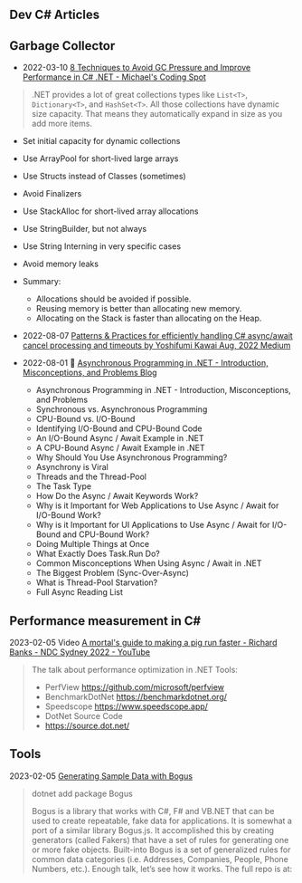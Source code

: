 ## Dev C# Articles

## Garbage Collector
- 2022-03-10 [8 Techniques to Avoid GC Pressure and Improve Performance in C# .NET - Michael's Coding Spot](https://michaelscodingspot.com/avoid-gc-pressure/)
> .NET provides a lot of great collections types like `List<T>`, `Dictionary<T>`, and `HashSet<T>`. All those collections have dynamic size capacity. That means they automatically expand in size as you add more items.
- Set initial capacity for dynamic collections
- Use ArrayPool for short-lived large arrays
- Use Structs instead of Classes (sometimes)
- Avoid Finalizers
- Use StackAlloc for short-lived array allocations
- Use StringBuilder, but not always
- Use String Interning in very specific cases
- Avoid memory leaks
- Summary:
    - Allocations should be avoided if possible.
    - Reusing memory is better than allocating new memory.
    - Allocating on the Stack is faster than allocating on the Heap.

- 2022-08-07 [Patterns & Practices for efficiently handling C# async/await cancel processing and timeouts by Yoshifumi Kawai Aug, 2022 Medium](https://neuecc.medium.com/patterns-practices-for-efficiently-handling-c-async-await-cancel-processing-and-timeouts-b419ce5f69a4)


- 2022-08-01 🌟 [Asynchronous Programming in .NET - Introduction, Misconceptions, and Problems Blog](https://wapplegate.com/asynchronous-programming/?utm_source=csharpdigest&utm_medium=email&utm_campaign=426)
  * Asynchronous Programming in .NET - Introduction, Misconceptions, and Problems
  * Synchronous vs. Asynchronous Programming
  * CPU-Bound vs. I/O-Bound
  * Identifying I/O-Bound and CPU-Bound Code
  * An I/O-Bound Async / Await Example in .NET
  * A CPU-Bound Async / Await Example in .NET
  * Why Should You Use Asynchronous Programming?
  * Asynchrony is Viral
  * Threads and the Thread-Pool
  * The Task Type
  * How Do the Async / Await Keywords Work?
  * Why is it Important for Web Applications to Use Async / Await for I/O-Bound Work?
  * Why is it Important for UI Applications to Use Async / Await for I/O-Bound and CPU-Bound Work?
  * Doing Multiple Things at Once
  * What Exactly Does Task.Run Do?
  * Common Misconceptions When Using Async / Await in .NET
  * The Biggest Problem (Sync-Over-Async)
  * What is Thread-Pool Starvation?
  * Full Async Reading List

## Performance measurement in C#

2023-02-05 Video [A mortal's guide to making a pig run faster - Richard Banks - NDC Sydney 2022 - YouTube](https://www.youtube.com/watch?v=onpBW9b8bMs) 

  > The talk about performance optimization in .NET
  > Tools:
  >
  > - PerfView
  >   https://github.com/microsoft/perfview
  > - BenchmarkDotNet
  >   https://benchmarkdotnet.org/
  > - Speedscope
  >   https://www.speedscope.app/
  > - DotNet Source Code
  > - https://source.dot.net/

 ## Tools

2023-02-05 [Generating Sample Data with Bogus](https://wildermuth.com/2023/01/29/generating-sample-data-with-bogus/) 

> dotnet add package Bogus
>
> Bogus is a library that works with C#, F# and VB.NET that can be used to create repeatable, fake data for applications. It is somewhat a port of a similar library Bogus.js. It accomplished this by creating generators (called Fakers) that have a set of rules for generating one or more fake objects. Built-into Bogus is a set of generalized rules for common data categories (i.e. Addresses, Companies, People, Phone Numbers, etc.). Enough talk, let’s see how it works. The full repo is at:

